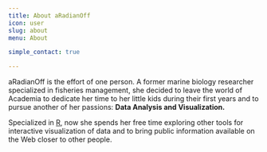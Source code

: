 ```yaml
---
title: About aRadianOff
icon: user
slug: about
menu: About

simple_contact: true

---
```


aRadianOff is the effort of one person. A former marine biology researcher specialized in fisheries management, she decided to leave the world of Academia to dedicate her time to her little kids during their first years and to pursue another of her passions: **Data Analysis and Visualization.** 

Specialized in [R](http://r-project.org), now she spends her free time exploring other tools for interactive visualization of data and to bring public information available on the Web closer to other people.



